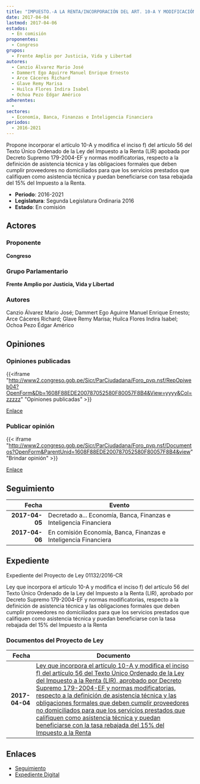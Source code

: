 ```yaml
---
title: "IMPUESTO.-A LA RENTA/INCORPORACIÓN DEL ART. 10-A Y MODIFICACIÓN DEL INCISO F) DEL ARTÍCULO 56 DEL TEXTO ÚNICO ORDENADO DE LA LEY DEL IMPUESTO A LA RENTA APROBADA POR D.S. 179-2004-EF"
date: 2017-04-04
lastmod: 2017-04-06
estados: 
  - En comisión
proponentes: 
  - Congreso
grupos: 
  - Frente Amplio por Justicia, Vida y Libertad
autores: 
  - Canzio Álvarez Mario José
  - Dammert Ego Aguirre Manuel Enrique Ernesto
  - Arce Cáceres Richard
  - Glave Remy Marisa
  - Huilca Flores Indira Isabel
  - Ochoa Pezo Édgar Américo
adherentes: 
  - 
sectores: 
  - Economía, Banca, Finanzas e Inteligencia Financiera
periodos: 
  - 2016-2021
---
```


Propone incorporar el artículo 10-A y modifica el inciso f) del artículo 56 del Texto Único Ordenado de la Ley del Impuesto a la Renta (LIR) apobada por Decreto Supremo 179-2004-EF y normas modificatorias, respecto a la definición de asistencia técnica y las obligacioes formales que deben cumplir proveedores no domiciliados para que los servicios prestados que califiquen como asistencia técnica y puedan beneficiarse con tasa rebajada del 15% del Impuesto a la Renta.

- **Periodo**: 2016-2021
- **Legislatura**: Segunda Legislatura Ordinaria 2016
- **Estado**: En comisión

## Actores

### Proponente

**Congreso**

### Grupo Parlamentario

**Frente Amplio por Justicia, Vida y Libertad**

### Autores

Canzio Álvarez Mario José; Dammert Ego Aguirre Manuel Enrique Ernesto; Arce Cáceres Richard; Glave Remy Marisa; Huilca Flores Indira Isabel; Ochoa Pezo Édgar Américo


## Opiniones

### Opiniones publicadas

{{<iframe "http://www2.congreso.gob.pe/Sicr/ParCiudadana/Foro_pvp.nsf/RepOpiweb04?OpenForm&Db=1608F88EDE200787052580F80057F8B4&View=yyyy&Col=zzzzz" "Opiniones publicadas" >}}

[Enlace](http://www2.congreso.gob.pe/Sicr/ParCiudadana/Foro_pvp.nsf/RepOpiweb04?OpenForm&Db=1608F88EDE200787052580F80057F8B4&View=yyyy&Col=zzzzz)
### Publicar opinión

{{< iframe "http://www2.congreso.gob.pe/Sicr/ParCiudadana/Foro_pvp.nsf/Documentos?OpenForm&ParentUnid=1608F88EDE200787052580F80057F8B4&view" "Brindar opinión" >}}

[Enlace](http://www2.congreso.gob.pe/Sicr/ParCiudadana/Foro_pvp.nsf/Documentos?OpenForm&ParentUnid=1608F88EDE200787052580F80057F8B4&view)

## Seguimiento

| Fecha | Evento |
|------:|--------|
| **2017-04-05** | Decretado a... Economía, Banca, Finanzas e Inteligencia Financiera|
| **2017-04-06** | En comisión Economía, Banca, Finanzas e Inteligencia Financiera|


## Expediente

Expediente del Proyecto de Ley 01132/2016-CR

Ley que incorpora el artículo 10-A y modifica el inciso f) del artículo 56 del Texto Único Ordenado de la Ley del Impuesto a la Renta (LIR), aprobado por Decreto Supremo 179-2004-EF y normas modificatorias, respecto a la definición de asistencia técnica y las obligaciones formales que deben cumplir proveedores no domiciliados para que los servicios prestados que califiquen como asistencia técnica y puedan beneficiarse con la tasa rebajada del 15% del Impuesto a la Renta


### Documentos del Proyecto de Ley

| Fecha | Documento |
|------:|--------|
| **2017-04-04** | [Ley que incorpora el artículo 10-A y modifica el inciso f) del artículo 56 del Texto Único Ordenado de la Ley del Impuesto a la Renta (LIR), aprobado por Decreto Supremo 179-2004-EF y normas modificatorias, respecto a la definición de asistencia técnica y las obligaciones formales que deben cumplir proveedores no domiciliados para que los servicios prestados que califiquen como asistencia técnica y puedan beneficiarse con la tasa rebajada del 15% del Impuesto a la Renta](http://www.leyes.congreso.gob.pe/Documentos/2016_2021/Proyectos_de_Ley_y_de_Resoluciones_Legislativas/PL0113220170404..pdf) |

## Enlaces 

- [Seguimiento](http://www2.congreso.gob.pe/Sicr/TraDocEstProc/CLProLey2016.nsf/f7fff46988ca05b1052578e100829cc7/38fd1109aa90e1f0052580f80062f9c9?OpenDocument)
- [Expediente Digital](http://www2.congreso.gob.pe/Sicr/TraDocEstProc/CLProLey2016.nsf/f7fff46988ca05b1052578e100829cc7/38fd1109aa90e1f0052580f80062f9c9?OpenDocument&Click=05257FB7005EB655.eb71d0cf91d8294e05256cdf006b5706/$Body/0.1C6C)
